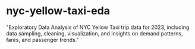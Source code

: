 # nyc-yellow-taxi-eda
"Exploratory Data Analysis of NYC Yellow Taxi trip data for 2023, including data sampling, cleaning, visualization, and insights on demand patterns, fares, and passenger trends."
